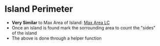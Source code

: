 # Island Perimeter
* **Very Similar** to Max Area of Island: [Max Area LC](https://leetcode.com/problems/max-area-of-island/)
* Once an island is found mark the sorrounding area to count the "sides" of the island
* The above is done through a helper function
